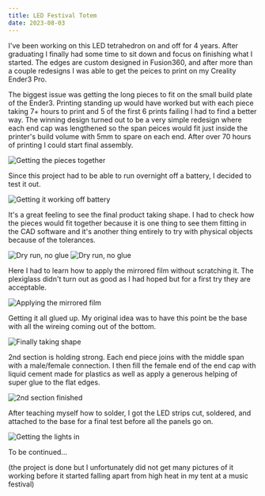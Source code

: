 ```yaml
---
title: LED Festival Totem
date: 2023-08-03
---
```


I've been working on this LED tetrahedron on and off for 4 years. After graduating
I finally had some time to sit down and focus on finishing what I started. The edges
are custom designed in Fusion360, and after more than a couple redesigns I was able
to get the peices to print on my Creality Ender3 Pro.

The biggest issue was getting the long pieces to fit on the small build plate of
the Ender3. Printing standing up would have worked but with each piece taking 7+ hours
to print and 5 of the first 6 prints failing I had to find a better way. The winning design
turned out to be a very simple redesign where each end cap was lengthened so the span peices
would fit just inside the printer's build volume with 5mm to spare on each end. After over 70
hours of printing I could start final assembly.

<img src="{{site.baseurl | prepend: site.url}}images/rs-PXL_20230715_215124965.jpg" alt="Getting the pieces together">

Since this project had to be able to run overnight off a battery, I decided to test it out.

<img src="{{site.baseurl | prepend: site.url}}images/rs-PXL_20230714_205140094.jpg" alt="Getting it working off battery">

It's a great feeling to see the final product taking shape. I had to check how the pieces would fit
together because it is one thing to see them fitting in the CAD software and it's another thing
entirely to try with physical objects because of the tolerances.

![Dry run, no glue](../)
<img src="{{site.baseurl | prepend: site.url}}images/rs-PXL_20230714_203239935.jpg" alt="Dry run, no glue">

Here I had to learn how to apply the mirrored film without scratching it. The plexiglass didn't turn
out as good as I had hoped but for a first try they are acceptable.

<img src="{{site.baseurl | prepend: site.url}}images/rs-PXL_20230715_212753095.jpg" alt="Applying the mirrored film">

Getting it all glued up. My original idea was to have this point be the base with all the wireing coming out of the bottom.

<img src="{{site.baseurl | prepend: site.url}}images/rs-PXL_20230715_223247787.jpg" alt="Finally taking shape">

2nd section is holding strong. Each end piece joins with the middle span with a male/female connection. I then fill the female end of the end cap with liquid cement made for plastics as 
well as apply a generous helping of super glue to the flat edges.


<img src="{{site.baseurl | prepend: site.url}}images/rs-PXL_20230715_223314534.jpg" alt="2nd section finished">

After teaching myself how to solder, I got the LED strips cut, soldered, and attached to the base for a final test before all the panels go on.

<img src="{{site.baseurl | prepend: site.url}}images/rs-PXL_20230716_010847862.jpg" alt="Getting the lights in">

To be continued...

(the project is done but I unfortunately did not get many pictures of it working before
it started falling apart from high heat in my tent at a music festival)